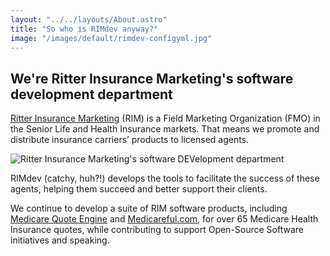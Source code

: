 ```yaml
---
layout: "../../layouts/About.astro"
title: "So who is RIMdev anyway?"
image: "/images/default/rimdev-configyml.jpg"
---
```


## We're Ritter Insurance Marketing's software development department

[Ritter Insurance Marketing](https://ritterim.com) (RIM) is a Field Marketing Organization (FMO) in the Senior Life and Health Insurance markets. That means we promote and distribute insurance carriers’ products to licensed agents.

![Ritter Insurance Marketing's software DEVelopment department ](/images/logos/RIMdev.svg)

RIMdev (catchy, huh?!) develops the tools to facilitate the success of these agents, helping them succeed and better support their clients.

We continue to develop a suite of RIM software products, including [Medicare Quote Engine](https://ritterim.com/agent-tools/medicare-quote-engine/) and [Medicareful.com](https://medicareful.com), for over 65 Medicare Health Insurance quotes, while contributing to support Open-Source Software initiatives and speaking.
